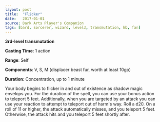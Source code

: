 ```yaml
---
layout: post
title:  "Flicker"
date:   2017-01-01
source: Dark Arts Player's Companion
tags: [bard, sorcerer, wizard, level3, transmutation, hb, fan]
---
```


**3rd-level transmutation**

**Casting Time**: 1 action

**Range**: Self

**Components**: V, S, M (displacer beast fur, worth at least 10gp)

**Duration**: Concentration, up to 1 minute

Your body begins to flicker in and out of existence as shadow magic envelops you. For the duration of the spell, you can use your bonus action to teleport 5 feet. Additionally, when you are targeted by an attack you can use your reaction to attempt to teleport out of harm's way. Roll a d20. On a roll of 11 or higher, the attack automatically misses, and you teleport 5 feet. Otherwise, the attack hits and you teleport 5 feet shortly after.
